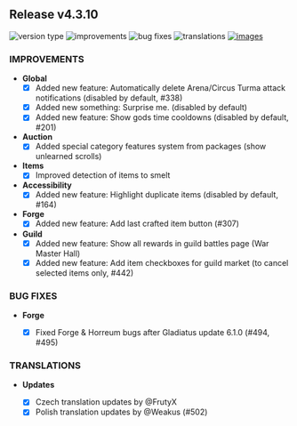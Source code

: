 ## Release v4.3.10

![version type](https://img.shields.io/badge/version-beta-yellow.svg?style=flat-square)
![improvements](https://img.shields.io/badge/improvements-9-green.svg?style=flat-square)
![bug fixes](https://img.shields.io/badge/bug%20fixes-1-red.svg?style=flat-square)
![translations](https://img.shields.io/badge/translations-2-blue.svg?style=flat-square)
[![images](https://img.shields.io/badge/🖼️-Preview-blueviolet.svg?style=flat-square)](/documentation/PROGRESS_W_IMG.md)

### IMPROVEMENTS

- **Global**
  - [X] Added new feature: Automatically delete Arena/Circus Turma attack notifications (disabled by default, #338)
  - [X] Added new something: Surprise me. (disabled by default)
  - [X] Added new feature: Show gods time cooldowns (disabled by default, #201)

- **Auction**
  - [X] Added special category features system from packages (show unlearned scrolls)

- **Items**
  - [X] Improved detection of items to smelt
 
- **Accessibility**
  - [X] Added new feature: Highlight duplicate items (disabled by default, #164)
 
- **Forge**
  - [X] Added new feature: Add last crafted item button (#307)
 
- **Guild**
  - [X] Added new feature: Show all rewards in guild battles page (War Master Hall)
  - [X] Added new feature: Add item checkboxes for guild market (to cancel selected items only, #442)

### BUG FIXES

- **Forge**

  - [X] Fixed Forge & Horreum bugs after Gladiatus update 6.1.0 (#494, #495) 

### TRANSLATIONS

- **Updates**

  - [X] Czech translation updates by @FrutyX
  - [X] Polish translation updates by @Weakus (#502)
